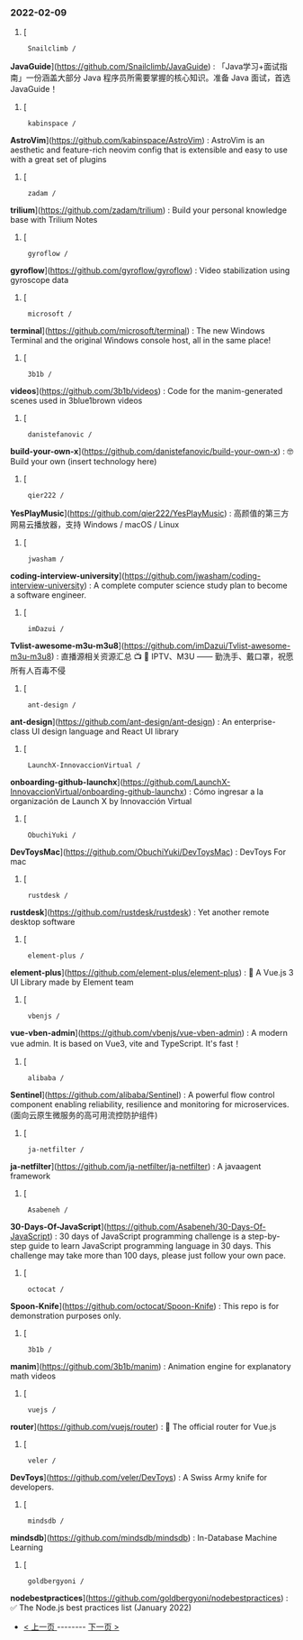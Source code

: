 ### 2022-02-09 
1. [
    

        Snailclimb /
**JavaGuide**](https://github.com/Snailclimb/JavaGuide) : 「Java学习+面试指南」一份涵盖大部分 Java 程序员所需要掌握的核心知识。准备 Java 面试，首选 JavaGuide！
1. [
    

        kabinspace /
**AstroVim**](https://github.com/kabinspace/AstroVim) : AstroVim is an aesthetic and feature-rich neovim config that is extensible and easy to use with a great set of plugins
1. [
    

        zadam /
**trilium**](https://github.com/zadam/trilium) : Build your personal knowledge base with Trilium Notes
1. [
    

        gyroflow /
**gyroflow**](https://github.com/gyroflow/gyroflow) : Video stabilization using gyroscope data
1. [
    

        microsoft /
**terminal**](https://github.com/microsoft/terminal) : The new Windows Terminal and the original Windows console host, all in the same place!
1. [
    

        3b1b /
**videos**](https://github.com/3b1b/videos) : Code for the manim-generated scenes used in 3blue1brown videos
1. [
    

        danistefanovic /
**build-your-own-x**](https://github.com/danistefanovic/build-your-own-x) : 🤓 Build your own (insert technology here)
1. [
    

        qier222 /
**YesPlayMusic**](https://github.com/qier222/YesPlayMusic) : 高颜值的第三方网易云播放器，支持 Windows / macOS / Linux
1. [
    

        jwasham /
**coding-interview-university**](https://github.com/jwasham/coding-interview-university) : A complete computer science study plan to become a software engineer.
1. [
    

        imDazui /
**Tvlist-awesome-m3u-m3u8**](https://github.com/imDazui/Tvlist-awesome-m3u-m3u8) : 直播源相关资源汇总 📺 💯 IPTV、M3U —— 勤洗手、戴口罩，祝愿所有人百毒不侵
1. [
    

        ant-design /
**ant-design**](https://github.com/ant-design/ant-design) : An enterprise-class UI design language and React UI library
1. [
    

        LaunchX-InnovaccionVirtual /
**onboarding-github-launchx**](https://github.com/LaunchX-InnovaccionVirtual/onboarding-github-launchx) : Cómo ingresar a la organización de Launch X by Innovacción Virtual
1. [
    

        ObuchiYuki /
**DevToysMac**](https://github.com/ObuchiYuki/DevToysMac) : DevToys For mac
1. [
    

        rustdesk /
**rustdesk**](https://github.com/rustdesk/rustdesk) : Yet another remote desktop software
1. [
    

        element-plus /
**element-plus**](https://github.com/element-plus/element-plus) : 🎉 A Vue.js 3 UI Library made by Element team
1. [
    

        vbenjs /
**vue-vben-admin**](https://github.com/vbenjs/vue-vben-admin) : A modern vue admin. It is based on Vue3, vite and TypeScript. It's fast！
1. [
    

        alibaba /
**Sentinel**](https://github.com/alibaba/Sentinel) : A powerful flow control component enabling reliability, resilience and monitoring for microservices. (面向云原生微服务的高可用流控防护组件)
1. [
    

        ja-netfilter /
**ja-netfilter**](https://github.com/ja-netfilter/ja-netfilter) : A javaagent framework
1. [
    

        Asabeneh /
**30-Days-Of-JavaScript**](https://github.com/Asabeneh/30-Days-Of-JavaScript) : 30 days of JavaScript programming challenge is a step-by-step guide to learn JavaScript programming language in 30 days. This challenge may take more than 100 days, please just follow your own pace.
1. [
    

        octocat /
**Spoon-Knife**](https://github.com/octocat/Spoon-Knife) : This repo is for demonstration purposes only.
1. [
    

        3b1b /
**manim**](https://github.com/3b1b/manim) : Animation engine for explanatory math videos
1. [
    

        vuejs /
**router**](https://github.com/vuejs/router) : 🚦 The official router for Vue.js
1. [
    

        veler /
**DevToys**](https://github.com/veler/DevToys) : A Swiss Army knife for developers.
1. [
    

        mindsdb /
**mindsdb**](https://github.com/mindsdb/mindsdb) : In-Database Machine Learning
1. [
    

        goldbergyoni /
**nodebestpractices**](https://github.com/goldbergyoni/nodebestpractices) : ✅ The Node.js best practices list (January 2022) 

- [ < 上一页 ](https://github.com/able8/github-trending-daily-record/blob/master/2022-02-08.md) -------- [ 下一页 > ](https://github.com/able8/github-trending-daily-record/blob/master/2022-02-10.md)